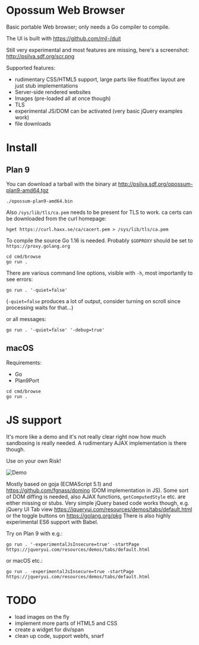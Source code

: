 # Opossum Web Browser

Basic portable Web browser; only needs a Go compiler to compile.

The UI is built with https://github.com/mjl-/duit

Still very experimental and most features are missing, here's a screenshot: http://psilva.sdf.org/scr.png

Supported features:

- rudimentary CSS/HTML5 support, large parts like float/flex layout are just stub implementations
- Server-side rendered websites
- Images (pre-loaded all at once though)
- TLS
- experimental JS/DOM can be activated (very basic jQuery examples work)
- file downloads

# Install

## Plan 9

You can download a tarball with the binary at http://psilva.sdf.org/opossum-plan9-amd64.tgz

```
./opossum-plan9-amd64.bin
```

Also `/sys/lib/tls/ca.pem` needs to be present for TLS to work. ca certs can be downloaded from the curl homepage:

```
hget https://curl.haxx.se/ca/cacert.pem > /sys/lib/tls/ca.pem
```

To compile the source Go 1.16 is needed. Probably `$GOPROXY` should be set to `https://proxy.golang.org`

```
cd cmd/browse
go run .
```

There are various command line options, visible with `-h`, most importantly to see errors:

```
go run . '-quiet=false'
```

(`-quiet=false` produces a lot of output, consider turning on scroll since processing waits for that...)

or all messages:

```
go run . '-quiet=false' '-debug=true'
```

## macOS

Requirements:

- Go
- Plan9Port

```
cd cmd/browse
go run .
```

# JS support

It's more like a demo and it's not really clear right now how much sandboxing
is really needed. A rudimentary AJAX implementation
is there though.

Use on your own Risk!

![Demo](http://psilva.sdf.org/demo.gif "Demo")

Mostly based on goja (ECMAScript 5.1) and https://github.com/fgnass/domino
(DOM implementation in JS). Some sort of DOM diffing
is needed, also AJAX functions, `getComputedStyle` etc. are either missing or stubs.
Very simple jQuery based code works though, e.g. jQuery UI Tab view
https://jqueryui.com/resources/demos/tabs/default.html or the toggle buttons on
https://golang.org/pkg There is also highly experimental ES6 support with Babel.

Try on Plan 9 with e.g.:

```
go run . '-experimentalJsInsecure=true' -startPage https://jqueryui.com/resources/demos/tabs/default.html
```

or macOS etc.:

```
go run . -experimentalJsInsecure=true -startPage https://jqueryui.com/resources/demos/tabs/default.html
```


# TODO

- load images on the fly
- implement more parts of HTML5 and CSS
- create a widget for div/span
- clean up code, support webfs, snarf
